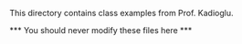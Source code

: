 This directory contains class examples from Prof. Kadioglu.

*** You should never modify these files here ***

